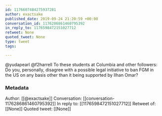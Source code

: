 ```yaml
---
id: 1176607484275937281
author: exactsake
published_date: 2019-09-24 21:20:59 +00:00
conversation_id: 1176286861460795392
in_reply_to: 1176598472151027712
retweet: None
quoted_tweet: None
type: tweet
tags:

---
```


@yudapearl @f2harrell To these students at Columbia and other followers: Do you, personally, disagree with a possible legal initiative to ban FGM in the US on any basis other than it being supported by  Ilhan Omar?

### Metadata

Author: [[@exactsake]]
Conversation: [[conversation-1176286861460795392]]
In reply to: [[1176598472151027712]]
Retweet of: [[None]]
Quoted tweet: [[None]]
